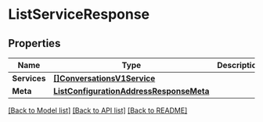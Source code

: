 # ListServiceResponse

## Properties

Name | Type | Description | Notes
------------ | ------------- | ------------- | -------------
**Services** | [**[]ConversationsV1Service**](ConversationsV1Service.md) |  |[optional] 
**Meta** | [**ListConfigurationAddressResponseMeta**](ListConfigurationAddressResponseMeta.md) |  |[optional] 

[[Back to Model list]](../README.md#documentation-for-models) [[Back to API list]](../README.md#documentation-for-api-endpoints) [[Back to README]](../README.md)


